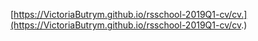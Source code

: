 [https://VictoriaButrym.github.io/rsschool-2019Q1-cv/cv.](https://VictoriaButrym.github.io/rsschool-2019Q1-cv/cv.)